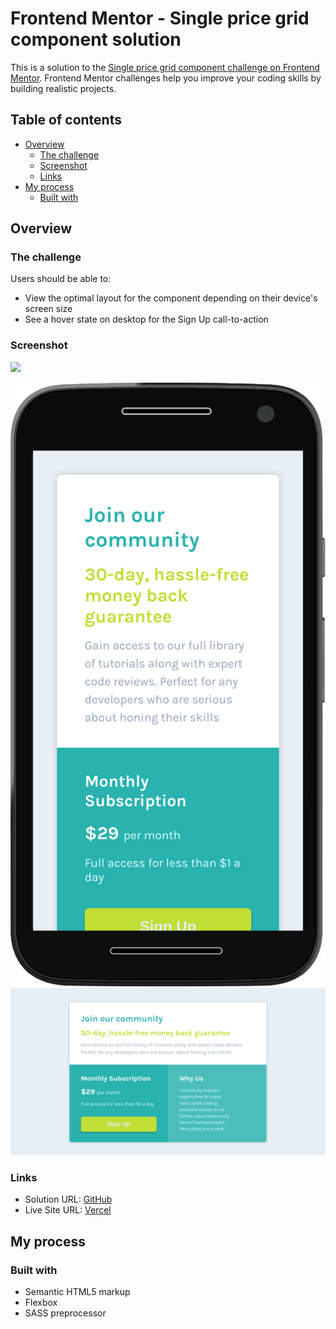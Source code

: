 # Frontend Mentor - Single price grid component solution

This is a solution to the [Single price grid component challenge on Frontend Mentor](https://www.frontendmentor.io/challenges/single-price-grid-component-5ce41129d0ff452fec5abbbc). Frontend Mentor challenges help you improve your coding skills by building realistic projects.

## Table of contents

-   [Overview](#overview)
    -   [The challenge](#the-challenge)
    -   [Screenshot](#screenshot)
    -   [Links](#links)
-   [My process](#my-process)
    -   [Built with](#built-with)

## Overview

### The challenge

Users should be able to:

-   View the optimal layout for the component depending on their device's screen size
-   See a hover state on desktop for the Sign Up call-to-action

### Screenshot

![](./screenshot.jpg)

<img src='./images/Moto G4.png'/>
<img src='./images/laptop.png'/>

### Links

-   Solution URL: [GitHub](https://github.com/mani-cmd/single-price-grid-component)
-   Live Site URL: [Vercel](https://your-live-site-url.com)

## My process

### Built with

-   Semantic HTML5 markup
-   Flexbox
-   SASS preprocessor
